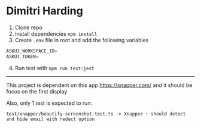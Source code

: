 # Dimitri Harding

1. Clone repo
2. Install dependencies `npm install`
3. Create `.env` file in root and add the following variables
```js
ASKUI_WORKSPACE_ID=
ASKUI_TOKEN=
```
4. Run test with `npm run test:jest`

---
This project is dependent on this app
https://xnapper.com/
and it should be focus on the first display

Also, only 1 test is expected to run: 
```
test/xnapper/beautify-screenshot.test.ts -> Xnapper : should detect and hide email with redact option
```

